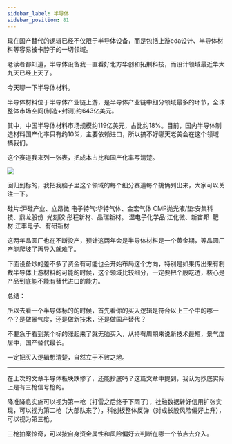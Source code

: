 ```yaml
---
sidebar_label: 半导体
sidebar_position: 81
---
```


现在国产替代的逻辑已经不仅限于半导体设备，而是包括上游eda设计、半导体材料等容易被卡脖子的一切领域。

老读者都知道，半导体设备我一直看好北方华创和拓荆科技，而设计领域最近华大九天已经上天了。

今天聊一下半导体材料。

半导体材料位于半导体产业链上游，是半导体产业链中细分领域最多的环节，全球整体市场空间(制造+封测)约643亿美元。

其中，中国半导体材料市场规模约119亿美元，占比约18%。目前，国内半导体制造材料国产化率只有约10%，主要依赖进口，所以搞不好哪天老美会在这个领域搞我们。

这个赛道我来列一张表，把成本占比和国产化率写清楚。

![](https://img.arctee.cn/one/202211291617512.png)

回归到标的，我把我脑子里这个领域的每个细分赛道每个挑俩列出来，大家可以关注一下。

硅片:沪硅产业、立昂微
电子特气:华特气体、金宏气体
CMP抛光液/垫:安集科技、鼎龙股份 
光刻胶:彤程新材、晶瑞新材。
湿电子化学品:江化微、新宙邦 
靶材:江丰电子、有研新材

这两年晶圆厂也在不断投产，预计这两年会是半导体材料是一个黄金期，等晶圆厂产能爬坡了再导入就难了。

下面设备炒的差不多了资金有可能也会开始布局这个方向，特别是如果传出来有制裁半导体上游材料的可能的时候，这个领域比较细分，一定要把个股吃透，核心是产品到底能不能有替代进口的能力。

总结：

所以去看一个半导体标的的时候，首先看你的买入逻辑是符合以上三个中的哪一个？是做景气度，还是做新技术，还是做国产替代？

不要急于看到某个标的涨起来了就无脑买入，从持有周期来说新技术最短，景气度居中，国产替代最长。

一定把买入逻辑想清楚，自然立于不败之地。

---

在上次的文章半导体板块跌惨了，还能抄底吗？这篇文章中提到，我认为抄底实际上是有三枪信号枪的。

降准降息实施可以视为第一枪（打雷之后终于下雨了），社融数据转好信用扩张实现，可以视为第二枪（大部队来了），科创板整体反弹（对成长股风险偏好上升），可以视为第三枪。

三枪拍案惊奇，可以按自身资金属性和风险偏好去判断在哪一个节点去介入。

